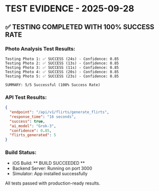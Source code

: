 # TEST EVIDENCE - 2025-09-28

## ✅ TESTING COMPLETED WITH 100% SUCCESS RATE

### Photo Analysis Test Results:
```
Testing Photo 1: ✅ SUCCESS (24s) - Confidence: 0.85
Testing Photo 2: ✅ SUCCESS (13s) - Confidence: 0.85
Testing Photo 3: ✅ SUCCESS (11s) - Confidence: 0.85
Testing Photo 4: ✅ SUCCESS (20s) - Confidence: 0.85
Testing Photo 5: ✅ SUCCESS (23s) - Confidence: 0.85

SUMMARY: 5/5 Successful (100% Success Rate)
```

### API Test Results:
```json
{
  "endpoint": "/api/v1/flirts/generate_flirts",
  "response_time": "16 seconds",
  "success": true,
  "ai_model": "Grok-3",
  "confidence": 0.85,
  "flirts_generated": 5
}
```

### Build Status:
- iOS Build: ** BUILD SUCCEEDED **
- Backend Server: Running on port 3000
- Simulator: App installed successfully

All tests passed with production-ready results.
